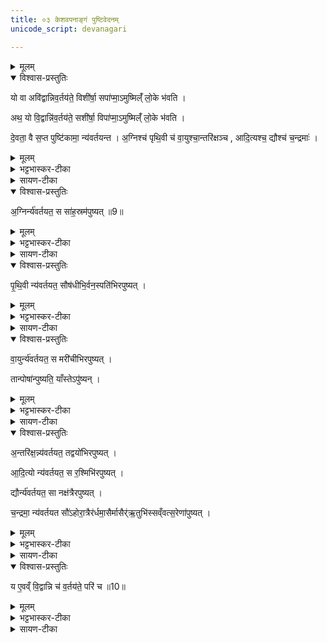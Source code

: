 ```yaml
---
title: ०३ केशवपनाङ्गं पुष्टिवेदनम्
unicode_script: devanagari

---
```

<details><summary>मूलम्</summary>

यो वा अवि॑द्वान्निव॒र्तय॑ते ।
विशी॑र्षा॒ सपा॑प्मा॒ऽमुष्मिल्ँ॑ लो॒के भ॑वति ।
अथ॒ यो वि॒द्वान्नि॑व॒र्तय॑ते ।
सशी॑र्षा॒ विपा॑प्मा॒ऽमुष्मिल्ँ॑ लो॒के भ॑वति ।
दे॒वता॒ वै स॒प्त पुष्टि॑कामा॒ न्य॑वर्तयन्त ।
अ॒ग्निश्च॑ पृथि॒वी च॑ ।
वा॒युश्चा॒न्तरि॑क्षञ्च ।
आ॒दि॒त्यश्च॒ द्यौश्च॑ च॒न्द्रमाः॑ ।
अ॒ग्निर्न्य॑वर्तयत ।
स सा॑ह॒स्रम॑पुष्यत् ॥9॥  
पृ॒थि॒वी न्य॑वर्तयत ।
सौष॑धीभि॒र्वन॒स्पति॑भिरपुष्यत् ।
वा॒युर्न्य॑वर्तयत ।
स मरी॑चीभिरपुष्यत् ।
अ॒न्तरि॑क्ष॒न्न्य॑वर्तयत ।
तद्वयो॑भिरपुष्यत् ।
आ॒दि॒त्यो न्य॑वर्तयत ।
स र॒श्मिभि॑रपुष्यत् ।
द्यौर्न्य॑वर्तयत ।
सा नक्ष॑त्रैरपुष्यत् ।
च॒न्द्रमा॒ न्य॑वर्तयत ।
सौ॑ऽहोरा॒त्रैर॑र्धमा॒सैर्मासैर्॑ऋ॒तुभि॑स्सव्ँवत्स॒रेणा॑पुष्यत् ।
तान्पोषा॑न्पुष्यति ।
याँस्तेऽपु॑ष्यन् ।
य ए॒वव्ँ वि॒द्वान्नि च॑ व॒र्तय॑ते॒ परि॑ च ॥10॥
</details>

<details open><summary>विश्वास-प्रस्तुतिः</summary>

यो वा अवि॑द्वान्निव॒र्तय॑ते॒ विशी॑र्षा॒ सपा॑प्मा॒ऽमुष्मिल्ँ॑ लो॒के भ॑वति ।

अथ॒ यो वि॒द्वान्नि॑व॒र्तय॑ते॒ सशी॑र्षा॒ विपा॑प्मा॒ऽमुष्मिल्ँ॑ लो॒के भ॑वति ।

दे॒वता॒ वै स॒प्त पुष्टि॑कामा॒ न्य॑वर्तयन्त ।
अ॒ग्निश्च॑ पृथि॒वी च॑ वा॒युश्चा॒न्तरि॑क्षञ्च , आदि॒त्यश्च॒ द्यौश्च॑ च॒न्द्रमाः॑ ।  
</details>

<details><summary>मूलम्</summary>

यो वा अवि॑द्वान्निव॒र्तय॑ते॒ विशी॑र्षा॒ सपा॑प्मा॒ऽमुष्मिल्ँ॑ लो॒के भ॑वति ।

अथ॒ यो वि॒द्वान्नि॑व॒र्तय॑ते॒ सशी॑र्षा॒ विपा॑प्मा॒ऽमुष्मिल्ँ॑ लो॒के भ॑वति ।

दे॒वता॒ वै स॒प्त पुष्टि॑कामा॒ न्य॑वर्तयन्त ।
अ॒ग्निश्च॑ पृथि॒वी च॑ वा॒युश्चा॒न्तरि॑क्षञ्च , आदि॒त्यश्च॒ द्यौश्च॑ च॒न्द्रमाः॑ ।  
</details>

<details><summary>भट्टभास्कर-टीका</summary>

1यो वा इत्यादि ॥ वक्ष्यमाणानग्न्यादिपुष्टिप्रकारान् अविद्वान् यो निवर्तयते केशान् । सामर्थ्याच्चातुर्मास्यशेषोऽयमिति केचित् । चतुर्होतृप्रकरणात् तद्विषयमेव निवर्तनादिकमित्यन्ये ।
विशीर्षेत्यादि गतम् ।
</details>


<details><summary>सायण-टीका</summary>

द्वितीये नैमित्तिको होतृ-मन्त्र-होम उक्तः । तृतीये केश-निवर्तन-विषये कंचिद्ध्यानविशेषं दर्शयति । एतच् च होतृ-मन्त्र-प्रयुक्तेषु कर्मसु चातुर्मास्यादि-कर्मसु च यत्र यत्र केशनिकृन्तनम् अस्ति तत्र सर्वत्राङ्गत्वेनैतद् वेदनं द्रष्टव्यम् । तद् इदं वेदनम् अन्वय-व्यतिरेकाभ्यां विधत्ते-

> यो वा अविद्वान् निवर्तयते । विशीर्षा स पाप्माऽमुष्मिल्ँ लोके भवति । अथ यो विद्वान् निवर्तयते [[P444]] सशीर्षा विपाप्मा ऽमुष्मिल्ँ लोके भवति, 

इति ।
वक्ष्यमाण-प्रकारेणाग्न्यादयो देवाः केश-निवर्तनेन यां पुष्टिं संपादितवन्तस् तत्-पुष्टि-साधनम् इह निवर्तनम् इत्य् अविदित्वा यः केश-निवर्तनं प्राप्नोति स स्वर्ग-लोके शिरो-रहितः पापी भवति । तद्-वेदन-पूर्वके तु निवर्तने शिरः-सहितः पाप-रहितो भवति । तस्माद् वेदनं संपादयेत् ।
</details>

<details open><summary>विश्वास-प्रस्तुतिः</summary>

अ॒ग्निर्न्य॑वर्तयत॒ स सा॑ह॒स्रम॑पुष्यत् ॥9॥  
</details>

<details><summary>मूलम्</summary>

अ॒ग्निर्न्य॑वर्तयत॒ स सा॑ह॒स्रम॑पुष्यत् ॥9॥  
</details>

<details><summary>भट्टभास्कर-टीका</summary>

अग्न्यादयस्सप्त देवताः पुष्टिकामाः पूर्वं न्यवर्तयन्त ।
</details>

<details><summary>सायण-टीका</summary>

ता एता अग्न्यादिभिः संपादिताः पुष्टीः क्रमेण दर्शयति-

> देवता वै सप्त पुष्टि-कामा न्यवर्तयन्त ।  
> अग्निश् च पृथिवी च ।  
> वायुश् चान्तरिक्षं च ।  
> आदित्यश् च द्यौश् च चन्द्रमाः ।  
> [[अग्नयेवर्तयत|अग्निर् न्यवर्तयत]] ।  
> स सहस्रम् अपुष्यत्।  
> पृथिवी न्यवर्तयत ।  
> सौषधीभिर् वनस्पतिभिर् अपुष्यत् ।  
> वायुर् न्यवर्तयत ।  
> स मरीचीभिर् अपुष्यत् ।  
> अन्तरिक्षं न्यवर्तयत ।  
> तद् वयोभिर् अपुष्यत् ।  
> आदित्यो न्यवर्तयत ।  
> स रश्मिभिर् अपुष्यत् ।  
> द्यौर् न्यवर्तयत ।  
> सा नक्षत्रैर् अपुष्यत् ।  
> चन्द्रमा न्यवर्तयत ।  
> सोऽहोरात्रैर्-अर्ध-मासैर्-मासैर्-ऋतुभिः संवत्सरेणापुष्यत् ।  
> तान् पोषान् पुष्यति ।  
> यैस् ते ऽपुष्यन् ।  
> य एवं विद्वान् नि च वर्तयते परि च, 

इति ॥

न्यवर्तयत, स्वकीयान् केशान् न्यवर्तयत । 
</details>

<details open><summary>विश्वास-प्रस्तुतिः</summary>

पृ॒थि॒वी न्य॑वर्तयत॒ सौष॑धीभि॒र्वन॒स्पति॑भिरपुष्यत् ।
</details>

<details><summary>मूलम्</summary>

पृ॒थि॒वी न्य॑वर्तयत॒ सौष॑धीभि॒र्वन॒स्पति॑भिरपुष्यत् ।
</details>

<details><summary>भट्टभास्कर-टीका</summary>

साहस्रं सहस्रपरिमाणं बहुप्रकारपुष्टिकम् ।
</details>

<details><summary>सायण-टीका</summary>

स साहस्रं, सहस्र-संख्योपेतं धनम् अपुष्यत्, [[P445]] पुष्टम् अकरोत् । पृथिव्यादय ओषध्यादिभिर् जगत्-पुष्टिं संपादितवन्तः । 
</details>

<details open><summary>विश्वास-प्रस्तुतिः</summary>

वा॒युर्न्य॑वर्तयत॒ स मरी॑चीभिरपुष्यत् ।  


तान्पोषा॑न्पुष्यति॒ याँस्तेऽपु॑ष्यन् ।
</details>

<details><summary>मूलम्</summary>

वा॒युर्न्य॑वर्तयत॒ स मरी॑चीभिरपुष्यत् ।  


तान्पोषा॑न्पुष्यति॒ याँस्तेऽपु॑ष्यन् ।
</details>

<details><summary>भट्टभास्कर-टीका</summary>

अपुष्यत् पुष्टोऽभवत् । मरीचयो रश्मयः ।
</details>

<details><summary>सायण-टीका</summary>

मरीचि-शब्देन अग्नय उपलक्ष्यन्ते । वायुना ह्य् अग्नयः प्रज्वाल्यन्ते । 
</details>


<details open><summary>विश्वास-प्रस्तुतिः</summary>

अ॒न्तरि॑क्ष॒न्न्य॑वर्तयत॒ तद्वयो॑भिरपुष्यत् ।  

आ॒दि॒त्यो न्य॑वर्तयत॒ स र॒श्मिभि॑रपुष्यत् ।  

द्यौर्न्य॑वर्तयत॒ सा नक्ष॑त्रैरपुष्यत् ।

च॒न्द्रमा॒ न्य॑वर्तयत सौ॑ऽहोरा॒त्रैर॑र्धमा॒सैर्मासैर्॑ऋ॒तुभि॑स्सव्ँवत्स॒रेणा॑पुष्यत् ।
</details>

<details><summary>मूलम्</summary>

अ॒न्तरि॑क्ष॒न्न्य॑वर्तयत॒ तद्वयो॑भिरपुष्यत् ।  

आ॒दि॒त्यो न्य॑वर्तयत॒ स र॒श्मिभि॑रपुष्यत् ।  

द्यौर्न्य॑वर्तयत॒ सा नक्ष॑त्रैरपुष्यत् ।

च॒न्द्रमा॒ न्य॑वर्तयत सौ॑ऽहोरा॒त्रैर॑र्धमा॒सैर्मासैर्॑ऋ॒तुभि॑स्सव्ँवत्स॒रेणा॑पुष्यत् ।
</details>

<details><summary>भट्टभास्कर-टीका</summary>

वयांसि पक्षिणः ।
</details>

<details><summary>सायण-टीका</summary>

वयोभिः पक्षिभिः । 
</details>


<details open><summary>विश्वास-प्रस्तुतिः</summary>

य ए॒वव्ँ वि॒द्वान्नि च॑ व॒र्तय॑ते॒ परि॑ च ॥10॥
</details>

<details><summary>मूलम्</summary>

य ए॒वव्ँ वि॒द्वान्नि च॑ व॒र्तय॑ते॒ परि॑ च ॥10॥
</details>

<details><summary>भट्टभास्कर-टीका</summary>

एवं विद्वान् यो निवर्तयते परिवर्तयते च स तान् पोषान् पुष्यति, यानग्न्यादयोऽपुष्यन् । सामान्यपुष्टेर्विशेषपुष्टिः कर्म ॥

इति तैत्तिरीयब्राह्मणे द्वितीयाष्टके तृतीयप्तपाठके तृतीयोऽनुवाकः ॥  

</details>

<details><summary>सायण-टीका</summary>

यः पुमान् अग्न्यादि-देवताभिः संपादितां सृष्टिं तत्-साधनत्वं च निवर्तनस्य विद्वान् निवर्तयते परिवर्तयते वा केशानां कर्तनं, स पुमान् अग्न्यादिभिर् ये पोषाः संपादितास् तान् पोषान् सर्वान् प्रामोति ॥

इति श्रीमत्-सायणाचार्य-विरचिते माधवीये वेदार्थ-प्रकाशे कृष्ण-यजुर्वेदीय-तैत्तिरीय-ब्राह्मण-भाष्ये द्वितीय-काण्डे तृतीय-प्रपाठके तृतीयोऽनुवाकः ॥ ३ ॥
</details>
